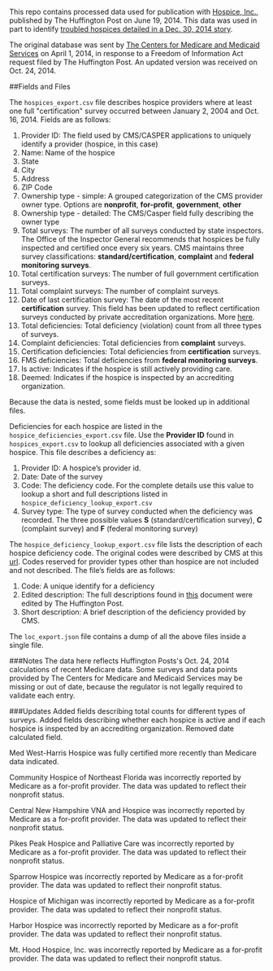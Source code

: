 This repo contains processed data used for publication with [Hospice, Inc.](http://projects.huffingtonpost.com/hospice-inc/), published by The Huffington Post on June 19, 2014. This data was used in part to identify [troubled hospices detailed in a Dec. 30, 2014 story](http://projects.huffingtonpost.com/hospice-inc/top-offending-hospices-rarely-punished).


The original database was sent by [The Centers for Medicare and Medicaid Services](http://cms.gov/) on April 1, 2014, in response to a Freedom of Information Act request filed by The Huffington Post. An updated version was received on Oct. 24, 2014.

##Fields and Files

The `hospices_export.csv` file describes hospice providers where at least one full "certification" survey occurred between January 2, 2004 and Oct. 16, 2014.  Fields are as follows:

1. Provider ID: The field used by CMS/CASPER applications to uniquely identify a provider (hospice, in this case)
2. Name: Name of the hospice
3. State
4. City
5. Address
6. ZIP Code
7. Ownership type - simple: A grouped categorization of the CMS provider owner type. Options are **nonprofit**, **for-profit**, **government**, **other**
8. Ownership type - detailed: The CMS/Casper field fully describing the owner type
9. Total surveys: The number of all surveys conducted by state inspectors. The Office of the Inspector General recommends that hospices be fully inspected and certified once every six years. CMS maintains three survey classifications: **standard/certification**, **complaint** and **federal monitoring surveys**.
10. Total certification surveys: The number of full government certification surveys. 
11. Total complaint surveys: The number of complaint surveys. 
12. Date of last certification survey: The date of the most recent **certification** survey. This field has been updated to reflect certification surveys conducted by private accreditation organizations. More [here](http://projects.huffingtonpost.com/hospice-inc/database#gotomethodology).
13. Total deficiencies: Total deficiency (violation) count from all three types of surveys.
14. Complaint deficiencies: Total deficiencies from **complaint** surveys.
15. Certification deficiencies: Total deficiencies from **certification** surveys.
16. FMS deficiencies: Total deficiencies from **federal monitoring surveys**.
17. Is active: Indicates if the hospice is still actively providing care.
18. Deemed: Indicates if the hospice is inspected by an accrediting organization.

Because the data is nested, some fields must be looked up in additional files.

Deficiencies for each hospice are listed in the `hospice_deficiencies_export.csv` file. Use the **Provider ID** found in `hospices_export.csv` to lookup all deficiencies associated with a given hospice. This file describes a deficiency as:

1. Provider ID: A hospice’s provider id.
2. Date: Date of the survey 
3. Code: The deficiency code. For the complete details use this value to lookup a short and full descriptions listed in `hospice_deficiency_lookup_export.csv`
4. Survey type: The type of survey conducted when the deficiency was recorded. The three possible values **S** (standard/certification survey), **C** (complaint survey) and **F** (federal monitoring survey)

The `hospice_deficiency_lookup_export.csv` file lists the description of each hospice deficiency code. The original codes were described by CMS at this [url](http://www.cms.gov/Regulations-and-Guidance/Guidance/Manuals/downloads/som107ap_m_hospice.pdf). Codes reserved for provider types other than hospice are not included and not described. The file’s fields are as follows:

1. Code: A unique identify for a deficiency
2. Edited description: The full descriptions found in [this](http://www.cms.gov/Regulations-and-Guidance/Guidance/Manuals/downloads/som107ap_m_hospice.pdf) document were edited by The Huffington Post.
3. Short description: A brief description of the deficiency provided by CMS.

The `loc_export.json` file contains a dump of all the above files inside a single file.


###Notes
The data here reflects Huffington Posts's Oct. 24, 2014 calculations of recent Medicare data. Some surveys and data points provided by The Centers for Medicare and Medicaid Services may be missing or out of date, because the regulator is not legally required to validate each entry.


###Updates
Added fields describing total counts for different types of surveys. Added fields describing whether each hospice is active and if each hospice is inspected by an accrediting organization. Removed date calculated field.

Med West-Harris Hospice was fully certified more recently than Medicare data indicated.

Community Hospice of Northeast Florida was incorrectly reported by Medicare as a for-profit provider. The data was updated to reflect their nonprofit status.

Central New Hampshire VNA and Hospice was incorrectly reported by Medicare as a for-profit provider. The data was updated to reflect their nonprofit status.

Pikes Peak Hospice and Palliative Care was incorrectly reported by Medicare as a for-profit provider. The data was updated to reflect their nonprofit status.

Sparrow Hospice was incorrectly reported by Medicare as a for-profit provider. The data was updated to reflect their nonprofit status.

Hospice of Michigan was incorrectly reported by Medicare as a for-profit provider. The data was updated to reflect their nonprofit status.

Harbor Hospice was incorrectly reported by Medicare as a for-profit provider. The data was updated to reflect their nonprofit status.

Mt. Hood Hospice, Inc. was incorrectly reported by Medicare as a for-profit provider. The data was updated to reflect their nonprofit status.

